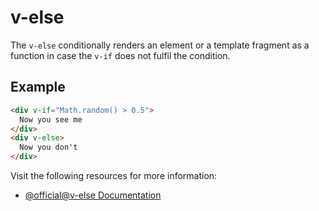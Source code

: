 # v-else

The `v-else` conditionally renders an element or a template fragment as a function in case the `v-if` does not fulfil the condition.

## Example

```html
<div v-if="Math.random() > 0.5">
  Now you see me
</div>
<div v-else>
  Now you don't
</div>
```

Visit the following resources for more information:

- [@official@v-else Documentation](https://vuejs.org/api/built-in-directives.html#v-else)
